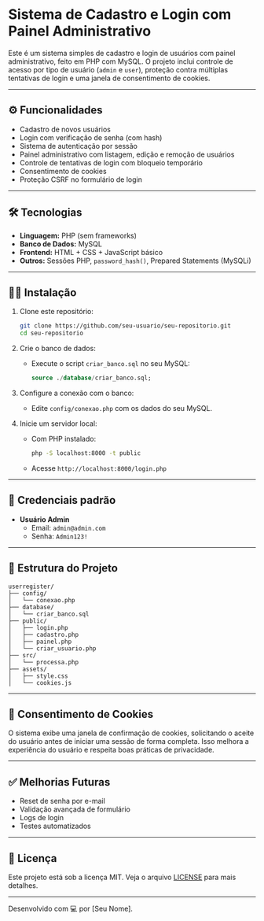 # Sistema de Cadastro e Login com Painel Administrativo

Este é um sistema simples de cadastro e login de usuários com painel administrativo, feito em PHP com MySQL. O projeto inclui controle de acesso por tipo de usuário (`admin` e `user`), proteção contra múltiplas tentativas de login e uma janela de consentimento de cookies.

---

## ⚙️ Funcionalidades

- Cadastro de novos usuários
- Login com verificação de senha (com hash)
- Sistema de autenticação por sessão
- Painel administrativo com listagem, edição e remoção de usuários
- Controle de tentativas de login com bloqueio temporário
- Consentimento de cookies
- Proteção CSRF no formulário de login

---

## 🛠️ Tecnologias

- **Linguagem:** PHP (sem frameworks)
- **Banco de Dados:** MySQL
- **Frontend:** HTML + CSS + JavaScript básico
- **Outros:** Sessões PHP, `password_hash()`, Prepared Statements (MySQLi)

---

## 🧑‍💻 Instalação

1. Clone este repositório:

   ```bash
   git clone https://github.com/seu-usuario/seu-repositorio.git
   cd seu-repositorio
   ```

2. Crie o banco de dados:

   - Execute o script `criar_banco.sql` no seu MySQL:

     ```sql
     source ./database/criar_banco.sql;
     ```

3. Configure a conexão com o banco:

   - Edite `config/conexao.php` com os dados do seu MySQL.

4. Inicie um servidor local:

   - Com PHP instalado:

     ```bash
     php -S localhost:8000 -t public
     ```

   - Acesse `http://localhost:8000/login.php`

---

## 🔐 Credenciais padrão

- **Usuário Admin**
  - Email: `admin@admin.com`
  - Senha: `Admin123!`

---

## 📂 Estrutura do Projeto

```text
userregister/
├── config/
│   └── conexao.php
├── database/
│   └── criar_banco.sql
├── public/
│   ├── login.php
│   ├── cadastro.php
│   ├── painel.php
│   └── criar_usuario.php
├── src/
│   └── processa.php
├── assets/
│   ├── style.css
│   └── cookies.js
```

---

## 🍪 Consentimento de Cookies

O sistema exibe uma janela de confirmação de cookies, solicitando o aceite do usuário antes de iniciar uma sessão de forma completa. Isso melhora a experiência do usuário e respeita boas práticas de privacidade.

---

## ✅ Melhorias Futuras

- Reset de senha por e-mail
- Validação avançada de formulário
- Logs de login
- Testes automatizados

---

## 📄 Licença

Este projeto está sob a licença MIT. Veja o arquivo [LICENSE](LICENSE) para mais detalhes.

---

Desenvolvido com 💻 por [Seu Nome].
